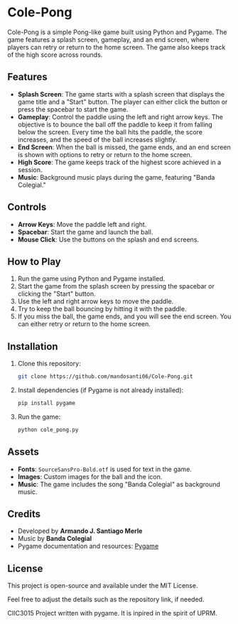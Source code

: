 # Cole-Pong

Cole-Pong is a simple Pong-like game built using Python and Pygame. The game features a splash screen, gameplay, and an end screen, where players can retry or return to the home screen. The game also keeps track of the high score across rounds.

## Features

- **Splash Screen**: The game starts with a splash screen that displays the game title and a "Start" button. The player can either click the button or press the spacebar to start the game.
- **Gameplay**: Control the paddle using the left and right arrow keys. The objective is to bounce the ball off the paddle to keep it from falling below the screen. Every time the ball hits the paddle, the score increases, and the speed of the ball increases slightly.
- **End Screen**: When the ball is missed, the game ends, and an end screen is shown with options to retry or return to the home screen.
- **High Score**: The game keeps track of the highest score achieved in a session.
- **Music**: Background music plays during the game, featuring "Banda Colegial."

## Controls

- **Arrow Keys**: Move the paddle left and right.
- **Spacebar**: Start the game and launch the ball.
- **Mouse Click**: Use the buttons on the splash and end screens.

## How to Play

1. Run the game using Python and Pygame installed.
2. Start the game from the splash screen by pressing the spacebar or clicking the "Start" button.
3. Use the left and right arrow keys to move the paddle.
4. Try to keep the ball bouncing by hitting it with the paddle.
5. If you miss the ball, the game ends, and you will see the end screen. You can either retry or return to the home screen.

## Installation

1. Clone this repository:

   ```bash
   git clone https://github.com/mandosanti06/Cole-Pong.git
   ```

2. Install dependencies (if Pygame is not already installed):

   ```bash
   pip install pygame
   ```

3. Run the game:

   ```bash
   python cole_pong.py
   ```

## Assets

- **Fonts**: `SourceSansPro-Bold.otf` is used for text in the game.
- **Images**: Custom images for the ball and the icon.
- **Music**: The game includes the song "Banda Colegial" as background music.

## Credits

- Developed by **Armando J. Santiago Merle**
- Music by **Banda Colegial**
- Pygame documentation and resources: [Pygame](https://www.pygame.org/)

## License

This project is open-source and available under the MIT License.

Feel free to adjust the details such as the repository link, if needed.


CIIC3015 Project written with pygame. It is inpired in the spirit of UPRM.
